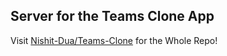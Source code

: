 ## Server for the Teams Clone App

Visit [Nishit-Dua/Teams-Clone](https://github.com/Nishit-Dua/Teams-Clone) for the Whole Repo!

